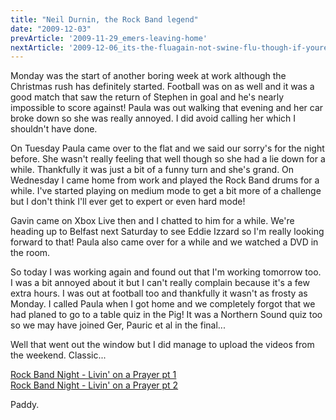 ```yaml
---
title: "Neil Durnin, the Rock Band legend"
date: "2009-12-03"
prevArticle: '2009-11-29_emers-leaving-home'
nextArticle: '2009-12-06_its-the-fluagain-not-swine-flu-though-if-youre-wondering'
---
```

Monday was the start of another boring week at work although the Christmas rush has definitely started. Football was on as well and it was a good match that saw the return of Stephen in goal and he's nearly impossible to score against! Paula was out walking that evening and her car broke down so she was really annoyed. I did avoid calling her which I shouldn't have done.

On Tuesday Paula came over to the flat and we said our sorry's for the night before. She wasn't really feeling that well though so she had a lie down for a while. Thankfully it was just a bit of a funny turn and she's grand. On Wednesday I came home from work and played the Rock Band drums for a while. I've started playing on medium mode to get a bit more of a challenge but I don't think I'll ever get to expert or even hard mode!

Gavin came on Xbox Live then and I chatted to him for a while. We're heading up to Belfast next Saturday to see Eddie Izzard so I'm really looking forward to that! Paula also came over for a while and we watched a DVD in the room.

So today I was working again and found out that I'm working tomorrow too. I was a bit annoyed about it but I can't really complain because it's a few extra hours. I was out at football too and thankfully it wasn't as frosty as Monday. I called Paula when I got home and we completely forgot that we had planed to go to a table quiz in the Pig! It was a Northern Sound quiz too so we may have joined Ger, Pauric et al in the final...

Well that went out the window but I did manage to upload the videos from the weekend. Classic...

[Rock Band Night - Livin' on a Prayer pt 1](https://youtu.be/NPZelL37eks)  
[Rock Band Night - Livin' on a Prayer pt 2](https://youtu.be/J4IsJcER3U0)

Paddy.